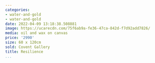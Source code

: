 ```yaml
---
categories:
- water-and-gold
- water-and-gold
date: 2022-04-09 13:18:38.508881
image: https://ucarecdn.com/75f6ab9a-fe36-47ca-842d-f7d92add7826/
media: oil and wax on canvas
price: '2990'
size: 60 x 120cm
sold: Covent Gallery
title: Resilience
...
```

